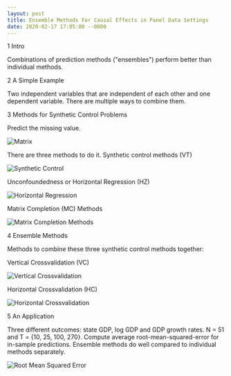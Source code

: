 ```yaml
---
layout: post
title: Ensemble Methods For Causal Effects in Panel Data Settings
date: 2020-02-17 17:05:00 --0000
---
```


1 Intro

Combinations of prediction methods ("ensembles") perform better than individual methods.

2 A Simple Example

Two independent variables that are independent of each other and one dependent variable. There are multiple ways to combine them.

3 Methods for Synthetic Control Problems

Predict the missing value.

![Matrix](/images/matrix.jpg "Matrix of Interest")

There are three methods to do it. Synthetic control methods (VT)

![Synthetic Control](/images/control.jpg "Synthetic Control Method")

Unconfoundedness or Horizontal Regression (HZ)

![Horizontal Regression](/images/horizontal.jpg "Horizontal Regression")

Matrix Completion (MC) Methods

![Matrix Completion Methods](/images/mc.jpg "Matrix Completion Methods")

4 Ensemble Methods

Methods to combine these three synthetic control methods together:

Vertical Crossvalidation (VC)

![Vertical Crossvalidation](/images/vc.jpg "Vertical Crossvalidation")

Horizontal Crossvalidation (HC)

![Horizontal Crossvalidation](/images/hc.jpg "Horizontal Crossvalidation")

5 An Application

Three different outcomes: state GDP, log GDP and GDP growth rates. N = 51 and T = {10, 25, 100, 270}. Compute average root-mean-squared-error for in-sample predictions. Ensemble methods do well compared to individual methods separately.

![Root Mean Squared Error](/images/rmse.jpg "Root Mean Squared Error")


